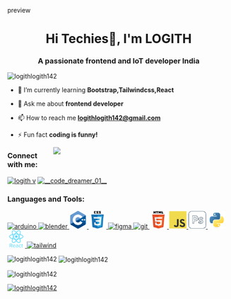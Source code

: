 preview
<h1 align="center">Hi Techies👋, I'm LOGITH</h1>
<h3 align="center">A passionate frontend and IoT developer India</h3>

<p align="left"> <img src="https://komarev.com/ghpvc/?username=logithlogith142&label=Profile%20views&color=0e75b6&style=flat" alt="logithlogith142" /> </p>


- 🌱 I’m currently learning **Bootstrap,Tailwindcss,React**

- 💬 Ask me about **frontend developer**

- 📫 How to reach me **logithlogith142@gmail.com**

- ⚡ Fun fact **coding is funny!**
<img  align ="right"  width="400"  src="https://media4.giphy.com/media/v1.Y2lkPTc5MGI3NjExbWY1c3o3czVoNzBiaGV1Z20zZDgyMmZldmcxcThtd2l6cnZuYTh4cyZlcD12MV9pbnRlcm5hbF9naWZfYnlfaWQmY3Q9Zw/i1JHRZSXO9LZZDHqii/giphy.gif">

<h3 align="left">Connect with me:</h3>
<p align="left">
<a href="https://linkedin.com/in/logith v" target="blank"><img align="center" src="https://raw.githubusercontent.com/rahuldkjain/github-profile-readme-generator/master/src/images/icons/Social/linked-in-alt.svg" alt="logith v" height="30" width="40" /></a>
<a href="https://instagram.com/__code_dreamer_01__" target="blank"><img align="center" src="https://raw.githubusercontent.com/rahuldkjain/github-profile-readme-generator/master/src/images/icons/Social/instagram.svg" alt="__code_dreamer_01__" height="30" width="40" /></a>
</p>

<h3 align="left">Languages and Tools:</h3>
<p align="left"> <a href="https://www.arduino.cc/" target="_blank" rel="noreferrer"> <img src="https://cdn.worldvectorlogo.com/logos/arduino-1.svg" alt="arduino" width="40" height="40"/> </a> <a href="https://www.blender.org/" target="_blank" rel="noreferrer"> <img src="https://download.blender.org/branding/community/blender_community_badge_white.svg" alt="blender" width="40" height="40"/> </a> <a href="https://www.w3schools.com/cpp/" target="_blank" rel="noreferrer"> <img src="https://raw.githubusercontent.com/devicons/devicon/master/icons/cplusplus/cplusplus-original.svg" alt="cplusplus" width="40" height="40"/> </a> <a href="https://www.w3schools.com/css/" target="_blank" rel="noreferrer"> <img src="https://raw.githubusercontent.com/devicons/devicon/master/icons/css3/css3-original-wordmark.svg" alt="css3" width="40" height="40"/> </a> <a href="https://www.figma.com/" target="_blank" rel="noreferrer"> <img src="https://www.vectorlogo.zone/logos/figma/figma-icon.svg" alt="figma" width="40" height="40"/> </a> <a href="https://git-scm.com/" target="_blank" rel="noreferrer"> <img src="https://www.vectorlogo.zone/logos/git-scm/git-scm-icon.svg" alt="git" width="40" height="40"/> </a> <a href="https://www.w3.org/html/" target="_blank" rel="noreferrer"> <img src="https://raw.githubusercontent.com/devicons/devicon/master/icons/html5/html5-original-wordmark.svg" alt="html5" width="40" height="40"/> </a> <a href="https://developer.mozilla.org/en-US/docs/Web/JavaScript" target="_blank" rel="noreferrer"> <img src="https://raw.githubusercontent.com/devicons/devicon/master/icons/javascript/javascript-original.svg" alt="javascript" width="40" height="40"/> </a> <a href="https://www.photoshop.com/en" target="_blank" rel="noreferrer"> <img src="https://raw.githubusercontent.com/devicons/devicon/master/icons/photoshop/photoshop-line.svg" alt="photoshop" width="40" height="40"/> </a> <a href="https://www.python.org" target="_blank" rel="noreferrer"> <img src="https://raw.githubusercontent.com/devicons/devicon/master/icons/python/python-original.svg" alt="python" width="40" height="40"/> </a> <a href="https://reactjs.org/" target="_blank" rel="noreferrer"> <img src="https://raw.githubusercontent.com/devicons/devicon/master/icons/react/react-original-wordmark.svg" alt="react" width="40" height="40"/> </a> <a href="https://tailwindcss.com/" target="_blank" rel="noreferrer"> <img src="https://www.vectorlogo.zone/logos/tailwindcss/tailwindcss-icon.svg" alt="tailwind" width="40" height="40"/> </a> </p>

<p><img align="left" src="https://github-readme-stats.vercel.app/api/top-langs?username=logithlogith142&show_icons=true&locale=en&layout=compact" alt="logithlogith142" /></p>

<p>&nbsp;<img align="center" src="https://github-readme-stats.vercel.app/api?username=logithlogith142&show_icons=true&locale=en" alt="logithlogith142" /></p>

<p><img align="center" src="https://github-readme-streak-stats.herokuapp.com/?user=logithlogith142&" alt="logithlogith142" /></p>


<p align="left"> <a href="https://github.com/ryo-ma/github-profile-trophy"><img src="https://github-profile-trophy.vercel.app/?username=logithlogith142" alt="logithlogith142" /></a> </p>






